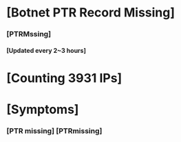 # [Botnet PTR Record Missing]
### [PTRMssing]
#### [Updated every 2~3 hours]

# [Counting 3931 IPs]

# [Symptoms] 
###   [PTR missing] [PTRmissing]

